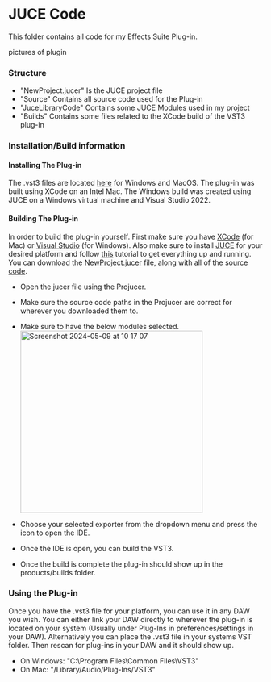 # JUCE Code
This folder contains all code for my Effects Suite Plug-in.

pictures of plugin

### Structure
* "NewProject.jucer" Is the JUCE project file
* "Source" Contains all source code used for the Plug-in
* "JuceLibraryCode" Contains some JUCE Modules used in my project
* "Builds" Contains some files related to the XCode build of the VST3 plug-in

### Installation/Build information
#### Installing The Plug-in
The .vst3 files are located [here](./Plug-in%20builds/) for Windows and MacOS. The plug-in was built using XCode on an Intel Mac. The Windows build was created using JUCE on a Windows virtual machine and Visual Studio 2022.

#### Building The Plug-in
In order to build the plug-in yourself. First make sure you have [XCode](https://developer.apple.com/xcode/) (for Mac) or [Visual Studio](https://visualstudio.microsoft.com/) (for Windows). Also make sure to install [JUCE](https://juce.com/get-juce/) for your desired platform and follow [this](https://docs.juce.com/master/tutorial_new_projucer_project.html) tutorial to get everything up and running.
You can download the [NewProject.jucer](./NewProject/NewProject.jucer) file, along with all of the [source code](./NewProject/Source). 
* Open the jucer file using the Projucer. 
* Make sure the source code paths in the Projucer are correct for wherever you downloaded them to.
* Make sure to have the below modules selected.<img width="361" alt="Screenshot 2024-05-09 at 10 17 07" src="https://github.com/kevbrnen/Music-Technology-Final-Project/assets/147145956/dac93a21-889b-4600-bee4-9d5d01fe3e6c">

* Choose your selected exporter from the dropdown menu and press the icon to open the IDE.
* Once the IDE is open, you can build the VST3. 
* Once the build is complete the plug-in should show up in the products/builds folder.

### Using the Plug-in
Once you have the .vst3 file for your platform, you can use it in any DAW you wish. You can either link your DAW directly to wherever the plug-in is located on your system (Usually under Plug-Ins in preferences/settings in your DAW). Alternatively you can place the .vst3 file in your systems VST folder. Then rescan for plug-ins in your DAW and it should show up.
- On Windows:
    "C:\Program Files\Common Files\VST3"
- On Mac:
    "/Library/Audio/Plug-Ins/VST3"

